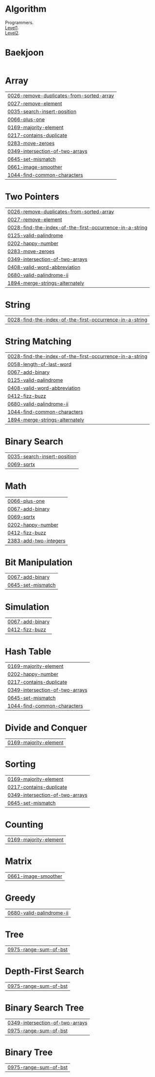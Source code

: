 # Algorithm
 Programmers.  
[Level1](https://github.com/hojinida/Algorithm/tree/main/Level%201).  
[Level2](https://github.com/hojinida/Algorithm/tree/Main/Level%202).


# Baekjoon
|  |
| ------- |
# Array
|  |
| ------- |
| [0026-remove-duplicates-from-sorted-array](https://github.com/hojinida/Algorithm/tree/master/0026-remove-duplicates-from-sorted-array) |
| [0027-remove-element](https://github.com/hojinida/Algorithm/tree/master/0027-remove-element) |
| [0035-search-insert-position](https://github.com/hojinida/Algorithm/tree/master/0035-search-insert-position) |
| [0066-plus-one](https://github.com/hojinida/Algorithm/tree/master/0066-plus-one) |
| [0169-majority-element](https://github.com/hojinida/Algorithm/tree/master/0169-majority-element) |
| [0217-contains-duplicate](https://github.com/hojinida/Algorithm/tree/master/0217-contains-duplicate) |
| [0283-move-zeroes](https://github.com/hojinida/Algorithm/tree/master/0283-move-zeroes) |
| [0349-intersection-of-two-arrays](https://github.com/hojinida/Algorithm/tree/master/0349-intersection-of-two-arrays) |
| [0645-set-mismatch](https://github.com/hojinida/Algorithm/tree/master/0645-set-mismatch) |
| [0661-image-smoother](https://github.com/hojinida/Algorithm/tree/master/0661-image-smoother) |
| [1044-find-common-characters](https://github.com/hojinida/Algorithm/tree/master/1044-find-common-characters) |
# Two Pointers
|  |
| ------- |
| [0026-remove-duplicates-from-sorted-array](https://github.com/hojinida/Algorithm/tree/master/0026-remove-duplicates-from-sorted-array) |
| [0027-remove-element](https://github.com/hojinida/Algorithm/tree/master/0027-remove-element) |
| [0028-find-the-index-of-the-first-occurrence-in-a-string](https://github.com/hojinida/Algorithm/tree/master/0028-find-the-index-of-the-first-occurrence-in-a-string) |
| [0125-valid-palindrome](https://github.com/hojinida/Algorithm/tree/master/0125-valid-palindrome) |
| [0202-happy-number](https://github.com/hojinida/Algorithm/tree/master/0202-happy-number) |
| [0283-move-zeroes](https://github.com/hojinida/Algorithm/tree/master/0283-move-zeroes) |
| [0349-intersection-of-two-arrays](https://github.com/hojinida/Algorithm/tree/master/0349-intersection-of-two-arrays) |
| [0408-valid-word-abbreviation](https://github.com/hojinida/Algorithm/tree/master/0408-valid-word-abbreviation) |
| [0680-valid-palindrome-ii](https://github.com/hojinida/Algorithm/tree/master/0680-valid-palindrome-ii) |
| [1894-merge-strings-alternately](https://github.com/hojinida/Algorithm/tree/master/1894-merge-strings-alternately) |
# String
|  |
| ------- |
| [0028-find-the-index-of-the-first-occurrence-in-a-string](https://github.com/hojinida/Algorithm/tree/master/0028-find-the-index-of-the-first-occurrence-in-a-string) |
# String Matching
|  |
| ------- |
| [0028-find-the-index-of-the-first-occurrence-in-a-string](https://github.com/hojinida/Algorithm/tree/master/0028-find-the-index-of-the-first-occurrence-in-a-string) |
| [0058-length-of-last-word](https://github.com/hojinida/Algorithm/tree/master/0058-length-of-last-word) |
| [0067-add-binary](https://github.com/hojinida/Algorithm/tree/master/0067-add-binary) |
| [0125-valid-palindrome](https://github.com/hojinida/Algorithm/tree/master/0125-valid-palindrome) |
| [0408-valid-word-abbreviation](https://github.com/hojinida/Algorithm/tree/master/0408-valid-word-abbreviation) |
| [0412-fizz-buzz](https://github.com/hojinida/Algorithm/tree/master/0412-fizz-buzz) |
| [0680-valid-palindrome-ii](https://github.com/hojinida/Algorithm/tree/master/0680-valid-palindrome-ii) |
| [1044-find-common-characters](https://github.com/hojinida/Algorithm/tree/master/1044-find-common-characters) |
| [1894-merge-strings-alternately](https://github.com/hojinida/Algorithm/tree/master/1894-merge-strings-alternately) |
# Binary Search
|  |
| ------- |
| [0035-search-insert-position](https://github.com/hojinida/Algorithm/tree/master/0035-search-insert-position) |
| [0069-sqrtx](https://github.com/hojinida/Algorithm/tree/master/0069-sqrtx) |
# Math
|  |
| ------- |
| [0066-plus-one](https://github.com/hojinida/Algorithm/tree/master/0066-plus-one) |
| [0067-add-binary](https://github.com/hojinida/Algorithm/tree/master/0067-add-binary) |
| [0069-sqrtx](https://github.com/hojinida/Algorithm/tree/master/0069-sqrtx) |
| [0202-happy-number](https://github.com/hojinida/Algorithm/tree/master/0202-happy-number) |
| [0412-fizz-buzz](https://github.com/hojinida/Algorithm/tree/master/0412-fizz-buzz) |
| [2383-add-two-integers](https://github.com/hojinida/Algorithm/tree/master/2383-add-two-integers) |
# Bit Manipulation
|  |
| ------- |
| [0067-add-binary](https://github.com/hojinida/Algorithm/tree/master/0067-add-binary) |
| [0645-set-mismatch](https://github.com/hojinida/Algorithm/tree/master/0645-set-mismatch) |
# Simulation
|  |
| ------- |
| [0067-add-binary](https://github.com/hojinida/Algorithm/tree/master/0067-add-binary) |
| [0412-fizz-buzz](https://github.com/hojinida/Algorithm/tree/master/0412-fizz-buzz) |
# Hash Table
|  |
| ------- |
| [0169-majority-element](https://github.com/hojinida/Algorithm/tree/master/0169-majority-element) |
| [0202-happy-number](https://github.com/hojinida/Algorithm/tree/master/0202-happy-number) |
| [0217-contains-duplicate](https://github.com/hojinida/Algorithm/tree/master/0217-contains-duplicate) |
| [0349-intersection-of-two-arrays](https://github.com/hojinida/Algorithm/tree/master/0349-intersection-of-two-arrays) |
| [0645-set-mismatch](https://github.com/hojinida/Algorithm/tree/master/0645-set-mismatch) |
| [1044-find-common-characters](https://github.com/hojinida/Algorithm/tree/master/1044-find-common-characters) |
# Divide and Conquer
|  |
| ------- |
| [0169-majority-element](https://github.com/hojinida/Algorithm/tree/master/0169-majority-element) |
# Sorting
|  |
| ------- |
| [0169-majority-element](https://github.com/hojinida/Algorithm/tree/master/0169-majority-element) |
| [0217-contains-duplicate](https://github.com/hojinida/Algorithm/tree/master/0217-contains-duplicate) |
| [0349-intersection-of-two-arrays](https://github.com/hojinida/Algorithm/tree/master/0349-intersection-of-two-arrays) |
| [0645-set-mismatch](https://github.com/hojinida/Algorithm/tree/master/0645-set-mismatch) |
# Counting
|  |
| ------- |
| [0169-majority-element](https://github.com/hojinida/Algorithm/tree/master/0169-majority-element) |
# Matrix
|  |
| ------- |
| [0661-image-smoother](https://github.com/hojinida/Algorithm/tree/master/0661-image-smoother) |
# Greedy
|  |
| ------- |
| [0680-valid-palindrome-ii](https://github.com/hojinida/Algorithm/tree/master/0680-valid-palindrome-ii) |
# Tree
|  |
| ------- |
| [0975-range-sum-of-bst](https://github.com/hojinida/Algorithm/tree/master/0975-range-sum-of-bst) |
# Depth-First Search
|  |
| ------- |
| [0975-range-sum-of-bst](https://github.com/hojinida/Algorithm/tree/master/0975-range-sum-of-bst) |
# Binary Search Tree
|  |
| ------- |
| [0349-intersection-of-two-arrays](https://github.com/hojinida/Algorithm/tree/master/0349-intersection-of-two-arrays) |
| [0975-range-sum-of-bst](https://github.com/hojinida/Algorithm/tree/master/0975-range-sum-of-bst) |
# Binary Tree
|  |
| ------- |
| [0975-range-sum-of-bst](https://github.com/hojinida/Algorithm/tree/master/0975-range-sum-of-bst) |